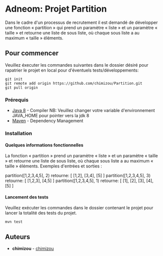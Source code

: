 # Adneom: Projet Partition

Dans le cadre d'un processus de recrutement il est demandé de développer une fonction « partition » qui prend un paramètre « liste » et un paramètre « taille » et retourne une liste de sous liste, où chaque sous liste a au maximum « taille » éléments.

## Pour commencer

Veuillez éxecuter les commandes suivantes dans le dossier désiré pour rapatrier le projet en local pour d'éventuels tests/développements:
```
git init
git remote add origin https://github.com/chimizou/Partition.git
git pull origin
```
### Prérequis

* [Java 8](http://www.oracle.com/technetwork/java/javase/downloads/jdk8-downloads-2133151.html) - Compiler 
  NB: Veuillez changer votre variable d'environnement JAVA_HOME pour pointer vers la jdk 8
* [Maven](https://maven.apache.org/) - Dependency Management

### Installation

#### Quelques informations fonctionnelles

La fonction « partition » prend un paramètre « liste » et un paramètre « taille » et retourne une liste de sous liste, où chaque sous liste a au maximum « taille » éléments.
Exemples d'entrées et sorties :

partition([1,2,3,4,5], 2) retourne: [ [1,2], [3,4], [5] ]
partition([1,2,3,4,5], 3) retourne: [ [1,2,3], [4,5] ]
partition([1,2,3,4,5], 1) retourne: [ [1], [2], [3], [4], [5] ]

#### Lancement des tests

Veuillez exécuter les commandes dans le dossier contenant le projet pour lancer la totalité des tests du projet.
```
mvn test
```

## Auteurs

* **chimizou** - [chimizou](https://github.com/chimizou)
